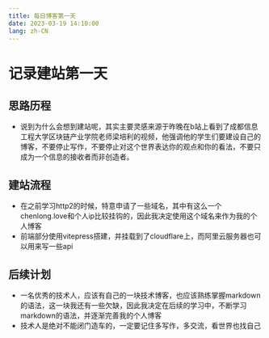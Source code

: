 ```yaml
---
title: 每日博客第一天
date: 2023-03-19 14:10:00
lang: zh-CN
---
```


# 记录建站第一天

## 思路历程
* 说到为什么会想到建站呢，其实主要灵感来源于昨晚在b站上看到了成都信息工程大学区块链产业学院老师梁培利的视频，他强调他的学生们要建设自己的博客，不要停止写作，不要停止对这个世界表达你的观点和你的看法，不要只成为一个信息的接收者而非创造者。

## 建站流程
* 在之前学习http2的时候，特意申请了一些域名，其中有这么一个chenlong.love和个人ip比较挂钩的，因此我决定使用这个域名来作为我的个人博客
* 前端部分使用vitepress搭建，并挂载到了cloudflare上，而阿里云服务器也可以用来写一些api

## 后续计划
* 一名优秀的技术人，应该有自己的一块技术博客，也应该熟练掌握markdown的语法，这一块我还有一些欠缺，因此我决定在后续的学习中，不断学习markdown的语法，并逐渐完善我的个人博客
* 技术人是绝对不能闭门造车的，一定要记住多写作，多交流，看世界也找自己